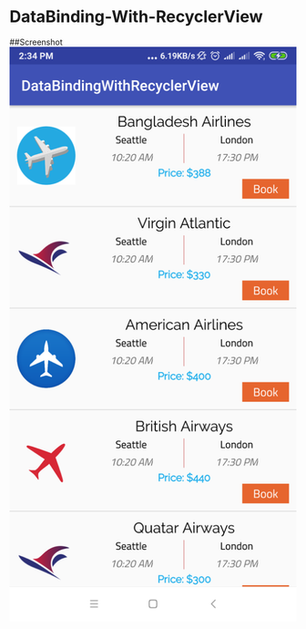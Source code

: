 # DataBinding-With-RecyclerView
##Screenshot
![](screenshot/Screenshot_2018-11-08-14-34-39-450_tarikul.com.databindingwithrecyclerview.png)
